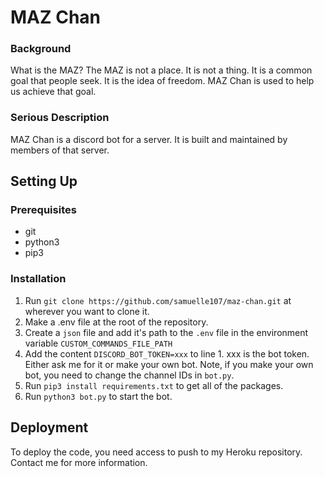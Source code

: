# MAZ Chan
### Background
What is the MAZ? The MAZ is not a place. It is not a thing. It is a common goal that people seek. It is the idea of freedom. MAZ Chan is used to help us achieve that goal.
### Serious Description
MAZ Chan is a discord bot for a server. It is built and maintained by members of that server.

## Setting Up
### Prerequisites
- git
- python3
- pip3
### Installation
1. Run `git clone https://github.com/samuelle107/maz-chan.git` at wherever you want to clone it.
2. Make a .env file at the root of the repository.
3. Create a `json` file and add it's path to the `.env` file in the environment variable `CUSTOM_COMMANDS_FILE_PATH`
4. Add the content `DISCORD_BOT_TOKEN=xxx` to line 1. xxx is the bot token. Either ask me for it or make your own bot. Note, if you make your own bot, you need to change the channel IDs in `bot.py`.
5. Run `pip3 install requirements.txt` to get all of the packages.
6. Run `python3 bot.py` to start the bot.

## Deployment
To deploy the code, you need access to push to my Heroku repository. Contact me for more information.
